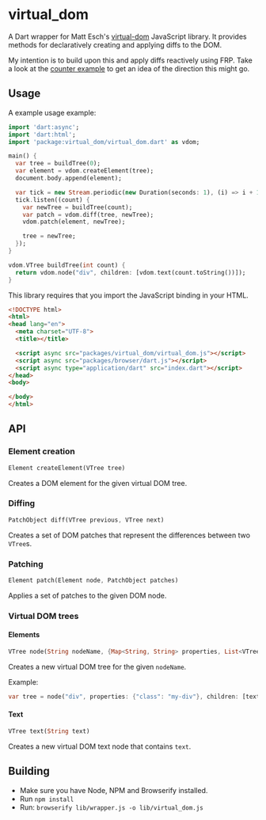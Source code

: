 # virtual_dom

A Dart wrapper for Matt Esch's [virtual-dom] JavaScript library. It provides methods for declaratively creating and applying diffs to the DOM.

My intention is to build upon this and apply diffs reactively using FRP. Take a look at the [counter example] to get an idea of the direction this might go.

## Usage

A example usage example:

```dart
import 'dart:async';
import 'dart:html';
import 'package:virtual_dom/virtual_dom.dart' as vdom;

main() {
  var tree = buildTree(0);
  var element = vdom.createElement(tree);
  document.body.append(element);

  var tick = new Stream.periodic(new Duration(seconds: 1), (i) => i + 1);
  tick.listen((count) {
    var newTree = buildTree(count);
    var patch = vdom.diff(tree, newTree);
    vdom.patch(element, newTree);

    tree = newTree;
  });
}

vdom.VTree buildTree(int count) {
  return vdom.node("div", children: [vdom.text(count.toString())]);
}
```

This library requires that you import the JavaScript binding in your HTML.

```html
<!DOCTYPE html>
<html>
<head lang="en">
  <meta charset="UTF-8">
  <title></title>

  <script async src="packages/virtual_dom/virtual_dom.js"></script>
  <script async src="packages/browser/dart.js"></script>
  <script async type="application/dart" src="index.dart"></script>
</head>
<body>

</body>
</html>
```

## API

### Element creation

```dart
Element createElement(VTree tree)
```

Creates a DOM element for the given virtual DOM tree.

### Diffing

```dart
PatchObject diff(VTree previous, VTree next)
```

Creates a set of DOM patches that represent the differences between two `VTree`s.

### Patching

```dart
Element patch(Element node, PatchObject patches)
```

Applies a set of patches to the given DOM node.

### Virtual DOM trees

#### Elements

```dart
VTree node(String nodeName, {Map<String, String> properties, List<VTree> children})
```

Creates a new virtual DOM tree for the given `nodeName`.

Example:

```dart
var tree = node("div", properties: {"class": "my-div"}, children: [text("Hello")]);
```

#### Text

```dart
VTree text(String text)
```

Creates a new virtual DOM text node that contains `text`.

## Building

* Make sure you have Node, NPM and Browserify installed.
* Run `npm install`
* Run: `browserify lib/wrapper.js -o lib/virtual_dom.js`

[virtual-dom]: https://github.com/Matt-Esch/virtual-dom
[counter example]: https://github.com/danschultz/virtual_dom/tree/master/example/counter
